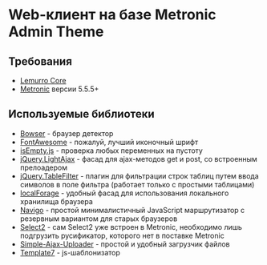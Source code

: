 # Web-клиент на базе Metronic Admin Theme

## Требования
- [Lemurro Core](https://github.com/Lemurro/client-metronic-core-frontend)
- [Metronic](http://keenthemes.com/metronic/) версии 5.5.5+

## Используемые библиотеки
- [Bowser](https://github.com/lancedikson/bowser) - браузер детектор
- [FontAwesome](https://github.com/FortAwesome/Font-Awesome) - пожалуй, лучший иконочный шрифт
- [isEmpty.js](https://github.com/DimNS/isEmpty.js) - проверка любых переменных на пустоту
- [jQuery.LightAjax](https://github.com/DimNS/jQuery.LightAjax) - фасад для ajax-методов get и post, со встроенным прелоадером
- [jQuery.TableFilter](https://github.com/DimNS/jQuery.TableFilter) - плагин для фильтрации строк таблиц путем ввода символов в поле фильтра (работает только с простыми таблицами)
- [localForage](https://github.com/localForage/localForage) - удобный фасад для использования локального хранилища браузера
- [Navigo](https://github.com/krasimir/navigo) - простой минималистичный JavaScript маршрутизатор с резервным вариантом для старых браузеров
- [Select2](https://github.com/select2/select2) - сам Select2 уже встроен в Metronic, необходимо лишь подгрузить русификатор, которого нет в поставке Metronic
- [Simple-Ajax-Uploader](https://github.com/LPology/Simple-Ajax-Uploader) - простой и удобный загрузчик файлов
- [Template7](http://idangero.us/template7) - js-шаблонизатор